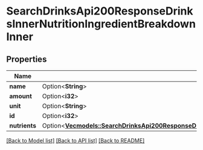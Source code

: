 # SearchDrinksApi200ResponseDrinksInnerNutritionIngredientBreakdownInner

## Properties

Name | Type | Description | Notes
------------ | ------------- | ------------- | -------------
**name** | Option<**String**> |  | [optional]
**amount** | Option<**i32**> |  | [optional]
**unit** | Option<**String**> |  | [optional]
**id** | Option<**i32**> |  | [optional]
**nutrients** | Option<[**Vec<models::SearchDrinksApi200ResponseDrinksInnerNutritionIngredientBreakdownInnerNutrientsInner>**](searchDrinksAPI_200_response_drinks_inner_nutrition_ingredient_breakdown_inner_nutrients_inner.md)> |  | [optional]

[[Back to Model list]](../README.md#documentation-for-models) [[Back to API list]](../README.md#documentation-for-api-endpoints) [[Back to README]](../README.md)


